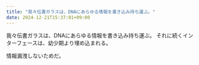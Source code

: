 ```yaml
---
title: "我々伝書ガラスは、DNAにあらゆる情報を書き込み持ち運ぶ。"
date: 2024-12-21T15:37:01+09:00
---
```

我々伝書ガラスは、DNAにあらゆる情報を書き込み持ち運ぶ。
それに続くインターフェースは、幼少期より埋め込まれる。

情報漏洩しないためだ。
